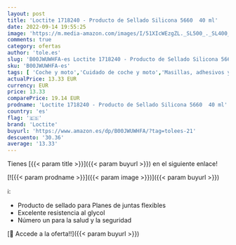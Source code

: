 ```yaml
---
layout: post
title: 'Loctite 1718240 - Producto de Sellado Silicona 5660  40 ml'
date: 2022-09-14 19:55:25
image: 'https://m.media-amazon.com/images/I/51XIcWEzgZL._SL500_._SL400_.jpg'
comments: true
category: ofertas
author: 'tole.es'
slug: 'B00JWUWHFA-es Loctite 1718240 - Producto de Sellado Silicona 5660 40 ml'
sku: 'B00JWUWHFA-es'
tags: [ 'Coche y moto','Cuidado de coche y moto','Masillas, adhesivos y sellado de coche','loctite','🇪🇸', ]
actualPrice: 13.33 EUR
currency: EUR
price: 13.33
comparePrice: 19.14 EUR
prodname: 'Loctite 1718240 - Producto de Sellado Silicona 5660  40 ml'
country: 'es'
flag: '🇪🇸'
brand: 'Loctite'
buyurl: 'https://www.amazon.es/dp/B00JWUWHFA/?tag=tolees-21'
descuento: '30.36'
average: '13.33'
---
```


Tienes [{{< param title >}}]({{< param buyurl >}}) en el siguiente enlace!

[![{{< param prodname >}}]({{< param image >}})]({{< param buyurl >}})

ℹ️:

- Producto de sellado para Planes de juntas flexibles
- Excelente resistencia al glycol
- Número un para la salud y la seguridad

[🛒 Accede a la oferta!!]({{< param buyurl >}})
